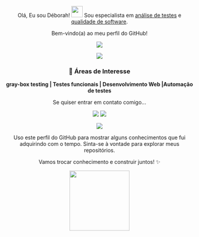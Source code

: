 <p align="center">
  Olá, Eu sou Déborah! <img src="https://art.pixilart.com/b05f0350b191a4f.png" width="30px"> Sou especialista em <ins>análise de testes</ins> e <ins>qualidade de software</ins>. 
</p>


<p align="center">
  Bem-vindo(a) ao meu perfil do GitHub!
</p>

<p align="center">
  <img src="https://i.gifer.com/5zZZ.gif">
</p>

<p align="center">
<img src="https://github-readme-stats.vercel.app/api?username=deborahcrstna&show_icons=true&hide=contribs,prs&cache_seconds=86400&theme=great-gatsby&title_color=ff69b4&icon_color=ff69b4">

</p>

<h3 align="center">🚀 Áreas de Interesse</h3>
<p align="center">
  <strong> gray-box testing | Testes funcionais | Desenvolvimento Web |Automação de testes</strong>
</p>

<p align="center">
  Se quiser entrar em contato comigo...
</p>

<div align="center">
  <a href="https://www.linkedin.com/in/barbosadeborah/" target="_blank"><img src="https://img.shields.io/badge/-LinkedIn-%230077B5?style=for-the-badge&logo=linkedin&logoColor=white" target="_blank"></a>
  <a href="mailto:deborahcrstna@gmail.com"><img src="https://img.shields.io/badge/-Gmail-%23333?style=for-the-badge&logo=gmail&logoColor=orange"></a>
</div>

<p align="center">
  <img src="https://i.pinimg.com/originals/61/2b/8c/612b8c27f15c63c08052d8de2c1bb15b.gif">
</p>

<p align="center">
  Uso este perfil do GitHub para mostrar alguns conhecimentos que fui adquirindo com o tempo. Sinta-se à vontade para explorar meus repositórios. 
</p>

<p align="center">
  Vamos trocar conhecimento e construir juntos! ✨
</p>

<p align="center">
  <img src="https://img1.picmix.com/output/stamp/normal/1/0/0/5/1775001_5d003.gif" width="160px">
</p>

